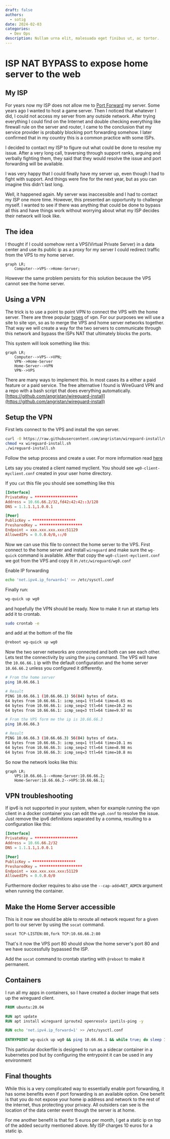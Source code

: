 ```yaml
---
draft: false
authors:
  - sotig 
date: 2024-02-03 
categories:
  - Dev Ops
description: Nullam urna elit, malesuada eget finibus ut, ac tortor.
---
```


# ISP NAT BYPASS to expose home server to the web

## My ISP
For years now my ISP does not allow me to [Port Forward](https://en.wikipedia.org/wiki/Port_forwarding) my server. Some years ago I wanted to host a game server. Then I noticed that whatever I did, I could not access my server from any outside network. After trying everything I could find on the Internet and double checking everything like firewall rule on the server and router, I came to the conclusion that my service provider is probably blocking port forwarding somehow. I later confirmed that in my country this is a common practice with some ISPs. 

<!-- more -->

I decided to contact my ISP to figure out what could be done to resolve my issue. After a very long call, traversing through support ranks, arguing and verbally fighting them, they said that they would resolve the issue and port forwarding will be available.

I was very happy that I could finally have my server up, even though I had to fight with support. And things were fine for the next year, but as you can imagine this didn't last long.

Well, it happened again. My server was inaccessible and I had to contact my ISP one more time. However, this presented an opportunity to challenge myself. I wanted to see if there was anything that could be done to bypass all this and have things work without worrying about what my ISP decides their network will look like.

## The idea

I thought if I could somehow rent a VPS(Virtual Private Server) in a data center and use its public ip as a proxy for my server I could redirect traffic from the VPS to my home server.

```mermaid
graph LR;
    Computer-->VPS-->Home-Server;
```

However the same problem persists for this solution because the VPS cannot see the home server. 

## Using a VPN

The trick is to use a point to point VPN to connect the VPS with the home server. There are three popular [types](https://en.wikipedia.org/wiki/Virtual_private_network#Types) of vpn. For our purposes we will use a site to site vpn, so as to merge the VPS and home server networks together. That way we will create a way for the two servers to communicate through this network and bypass the ISPs NAT that ultimately blocks the ports.

This system will look something like this:
```mermaid
graph LR;
    Computer-->VPS-->VPN;
    VPN-->Home-Server
    Home-Server-->VPN
    VPN-->VPS
```

There are many ways to implement this. In most cases its a either a paid feature or a paid service. The free alternative I found is WireGuard VPN and a repo with a bash script that does everything automatically. [https://github.com/angristan/wireguard-install](https://github.com/angristan/wireguard-install)

## Setup the VPN

First lets connect to the VPS and install the vpn server.

```sh
curl -O https://raw.githubusercontent.com/angristan/wireguard-install/master/wireguard-install.sh
chmod +x wireguard-install.sh
./wireguard-install.sh
```

Follow the setup process and create a user. For more information read [here](https://github.com/angristan/wireguard-install/blob/master/README.md)

Lets say you created a client named myclient. You should see `wg0-client-myclient.conf` created in your user home directory.

If you `cat` this file you should see something like this
```conf
[Interface]
PrivateKey = *******************
Address = 10.66.66.2/32,fd42:42:42::3/128
DNS = 1.1.1.1,1.0.0.1

[Peer]
PublicKey = *******************
PresharedKey = *******************
Endpoint = xxx.xxx.xxx.xxx:51129
AllowedIPs = 0.0.0.0/0,::/0
```

Now we can use this file to connect the home server to the VPS. First connect to the home server and install `wireguard` and make sure the `wg-quick` command is available. After that copy the `wg0-client-myclient.conf` we got from the VPS and copy it in `/etc/wireguard/wg0.conf`

Enable IP forwarding
```sh
echo 'net.ipv4.ip_forward=1' >> /etc/sysctl.conf 
```

Finally run:

```sh
wg-quick up wg0
```

and hopefully the VPN should be ready. Now to make it run at startup lets add it to crontab.

```sh
sudo crontab -e
```
and add at the bottom of the file

```sh
@reboot wg-quick up wg0
```

Now the two server networks are connected and both can see each other. Lets test the connectivity by using the `ping` command. The VPS will have the `10.66.66.1` ip with the default configuration and the home server `10.66.66.2` unless you configured it differently.

```sh
# From the home server
ping 10.66.66.1

# Result
PING 10.66.66.1 (10.66.66.1) 56(84) bytes of data.
64 bytes from 10.66.66.1: icmp_seq=1 ttl=64 time=8.65 ms
64 bytes from 10.66.66.1: icmp_seq=2 ttl=64 time=10.2 ms
64 bytes from 10.66.66.1: icmp_seq=3 ttl=64 time=9.97 ms
```

```sh
# From the VPS form me the ip is 10.66.66.3
ping 10.66.66.3

# Result
PING 10.66.66.3 (10.66.66.3) 56(84) bytes of data.
64 bytes from 10.66.66.3: icmp_seq=1 ttl=64 time=10.1 ms
64 bytes from 10.66.66.3: icmp_seq=2 ttl=64 time=8.98 ms
64 bytes from 10.66.66.3: icmp_seq=3 ttl=64 time=10.8 ms
```

So now the network looks like this:

```mermaid
graph LR;
    VPS:10.66.66.1-->Home-Server:10.66.66.2; 
    Home-Server:10.66.66.2-->VPS:10.66.66.1; 
```

## VPN troubleshooting 

If ipv6 is not supported in your system, when for example running the vpn client in a docker container you can edit the `wg0.conf` to resolve the issue. Just remove the ipv6 definitions separated by a comma, resulting to a configuration like this:

```conf
[Interface]
PrivateKey = *******************
Address = 10.66.66.2/32
DNS = 1.1.1.1,1.0.0.1

[Peer]
PublicKey = *******************
PresharedKey = *******************
Endpoint = xxx.xxx.xxx.xxx:51129
AllowedIPs = 0.0.0.0/0
```

Furthermore docker requires to also use the `--cap-add=NET_ADMIN` argument when running the container.

## Make the Home Server accessible

This is it now we should be able to reroute all network request for a given port to our server by using the `socat` command.

```sh
socat TCP-LISTEN:80,fork TCP:10.66.66.2:80
```

That's it now the VPS port 80 should show the home server's port 80 and we have successfully bypassed the ISP.

Add the `socat` command to crontab starting with `@reboot` to make it permanent.

## Containers 

I run all my apps in containers, so I have created a docker image that sets up the wireguard client.

```dockerfile
FROM ubuntu:20.04

RUN apt update 
RUN apt install wireguard iproute2 openresolv iputils-ping -y 

RUN echo 'net.ipv4.ip_forward=1' >> /etc/sysctl.conf
   
ENTRYPOINT wg-quick up wg0 && ping 10.66.66.1 && while true; do sleep 10; done 
```

This particular dockerfile is designed to run as a sidecar container in a kubernetes pod but by configuring the entrypoint it can be used in any environment

## Final thoughts

While this is a very complicated way to essentially enable port forwarding, it has some benefits even if port forwarding is an available option. One benefit is that you do not expose your home ip address and network to the rest of the internet, thus protecting your privacy. All outsiders can see is the location of the data center event though the server is at home.

For me another benefit is that for 5 euros per month, I get a static ip on top of the added security mentioned above. My ISP charges 10 euros for a static ip.


